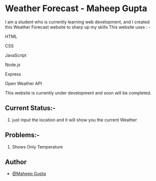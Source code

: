 # Weather Forecast  - Maheep Gupta

I am a student who is currently learning web development, and I created this Weather Forecast website to sharp up my skills
This website uses : -

HTML

CSS

JavaScript

Node.js

Express 

Open Weather API

This website is currently under development and soon will be completed.

## Current Status:-
1. just input the location and it will show you the current Weather

## Problems:-
1. Shows Only Temperature

## Author

- [@Maheep Gupta](https://github.com/CodingStuffsofMahee)

